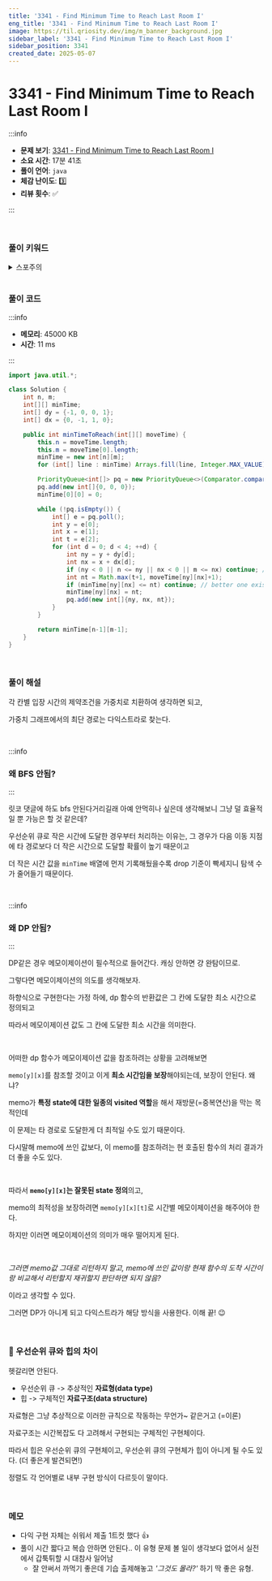 ```yaml
---
title: '3341 - Find Minimum Time to Reach Last Room I'
eng_title: '3341 - Find Minimum Time to Reach Last Room I'
image: https://til.qriosity.dev/img/m_banner_background.jpg
sidebar_label: '3341 - Find Minimum Time to Reach Last Room I'
sidebar_position: 3341
created_date: 2025-05-07
---
```


# 3341 - Find Minimum Time to Reach Last Room I

:::info

- **문제 보기**: [3341 - Find Minimum Time to Reach Last Room I](https://leetcode.com/problems/find-minimum-time-to-reach-last-room-i)
- **소요 시간**: 17분 41초
- **풀이 언어**: `java`
- **체감 난이도**: 3️⃣
- **리뷰 횟수**: ✅

:::

<br />

### 풀이 키워드

<details>
<summary>스포주의</summary>

`다익스트라`

</details>

<br />

### 풀이 코드

:::info

- **메모리**: 45000 KB
- **시간**: 11 ms

:::

```java
import java.util.*;

class Solution {
    int n, m;
    int[][] minTime;
    int[] dy = {-1, 0, 0, 1};
    int[] dx = {0, -1, 1, 0};

    public int minTimeToReach(int[][] moveTime) {
        this.n = moveTime.length;
        this.m = moveTime[0].length;
        minTime = new int[n][m];
        for (int[] line : minTime) Arrays.fill(line, Integer.MAX_VALUE);

        PriorityQueue<int[]> pq = new PriorityQueue<>(Comparator.comparingInt(a -> a[2]));
        pq.add(new int[]{0, 0, 0});
        minTime[0][0] = 0;

        while (!pq.isEmpty()) {
            int[] e = pq.poll();
            int y = e[0];
            int x = e[1];
            int t = e[2];
            for (int d = 0; d < 4; ++d) {
                int ny = y + dy[d];
                int nx = x + dx[d];
                if (ny < 0 || n <= ny || nx < 0 || m <= nx) continue; // out of bound
                int nt = Math.max(t+1, moveTime[ny][nx]+1);
                if (minTime[ny][nx] <= nt) continue; // better one exists -> drop this
                minTime[ny][nx] = nt;
                pq.add(new int[]{ny, nx, nt});
            }
        }

        return minTime[n-1][m-1];
    }
}
```

<br />

### 풀이 해설

각 칸별 입장 시간의 제약조건을 가중치로 치환하여 생각하면 되고,

가중치 그래프에서의 최단 경로는 다익스트라로 찾는다.

<br />

:::info

### 왜 BFS 안됨?

:::

릿코 댓글에 하도 bfs 안된다거리길래 아예 안먹히나 싶은데 생각해보니 그냥 덜 효율적일 뿐 가능은 할 것 같은데?

우선순위 큐로 작은 시간에 도달한 경우부터 처리하는 이유는, 그 경우가 다음 이동 지점에 타 경로보다 더 작은 시간으로 도달할 확률이 높기 때문이고

더 작은 시간 값을 `minTime` 배열에 먼저 기록해뒀을수록 drop 기준이 빡세지니 탐색 수가 줄어들기 때문이다.

<br />

:::info

### 왜 DP 안됨?

:::

DP같은 경우 메모이제이션이 필수적으로 들어간다. 캐싱 안하면 걍 완탐이므로.

그렇다면 메모이제이션의 의도를 생각해보자.

하향식으로 구현한다는 가정 하에, dp 함수의 반환값은 그 칸에 도달한 최소 시간으로 정의되고

따라서 메모이제이션 값도 그 칸에 도달한 최소 시간을 의미한다.

<br />

어떠한 dp 함수가 메모이제이션 값을 참조하려는 상황을 고려해보면

`memo[y][x]`를 참조할 것이고 이게 **최소 시간임을 보장**해야되는데, 보장이 안된다. 왜냐?

memo가 **특정 state에 대한 일종의 visited 역할**을 해서 재방문(=중복연산)을 막는 목적인데

이 문제는 타 경로로 도달한게 더 최적일 수도 있기 때문이다.

다시말해 memo에 쓰인 값보다, 이 memo를 참조하려는 현 호출된 함수의 처리 결과가 더 좋을 수도 있다.

<br />

따라서 **`memo[y][x]`는 잘못된 state 정의**의고,

memo의 최적성을 보장하려면 `memo[y][x][t]`로 시간별 메모이제이션을 해주어야 한다.

하지만 이러면 메모이제이션의 의미가 매우 떨어지게 된다.

<br />

*그러면 memo값 그대로 리턴하지 말고, memo에 쓰인 값이랑 현재 함수의 도착 시간이랑 비교해서 리턴할지 재귀할지 판단하면 되지 않음?*

이라고 생각할 수 있다.

그러면 DP가 아니게 되고 다익스트라가 해당 방식을 사용한다. 이해 끝! 😉

<br />

### 📌 우선순위 큐와 힙의 차이

헷갈리면 안된다.

- 우선순위 큐 -> 추상적인 **자료형(data type)**
- 힙 -> 구체적인 **자료구조(data structure)**

자료형은 그냥 추상적으로 이러한 규칙으로 작동하는 무언가~ 같은거고 (=이론)

자료구조는 시간복잡도 다 고려해서 구현되는 구체적인 구현체이다.

따라서 힙은 우선순위 큐의 구현체이고, 우선순위 큐의 구현체가 힙이 아니게 될 수도 있다. (더 좋은게 발견되면!)

정렬도 각 언어별로 내부 구현 방식이 다르듯이 말이다.

<br />

### 메모

- 다익 구현 자체는 쉬워서 제출 1트컷 했다 👍
- 풀이 시간 짧다고 복습 안하면 안된다.. 이 유형 문제 볼 일이 생각보다 없어서 실전에서 갑툭튀할 시 대참사 일어남
    - 잘 안써서 까먹기 좋은데 기습 출제해놓고 *'그것도 몰라?'* 하기 딱 좋은 유형.